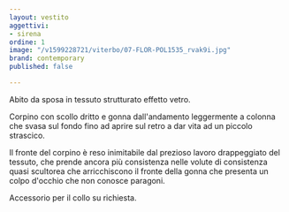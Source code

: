```yaml
---
layout: vestito
aggettivi:
- sirena
ordine: 1
image: "/v1599228721/viterbo/07-FLOR-POL1535_rvak9i.jpg"
brand: contemporary
published: false

---
```

Abito da sposa in tessuto strutturato effetto vetro. 

Corpino con scollo dritto e gonna dall'andamento leggermente a colonna che svasa sul fondo fino ad aprire sul retro a dar vita ad un piccolo strascico.

Il fronte del corpino è reso inimitabile dal prezioso lavoro drappeggiato del tessuto, che prende ancora più consistenza nelle volute di consistenza quasi scultorea che arricchiscono il fronte della gonna che presenta un colpo d'occhio che non conosce paragoni.

Accessorio per il collo su richiesta.